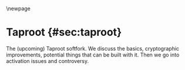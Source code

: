 \newpage
# Taproot {#sec:taproot}

The (upcoming) Taproot softfork. We discuss the basics, cryptographic improvements,
potential things that can be built with it. Then we go into activation issues and controversy.
